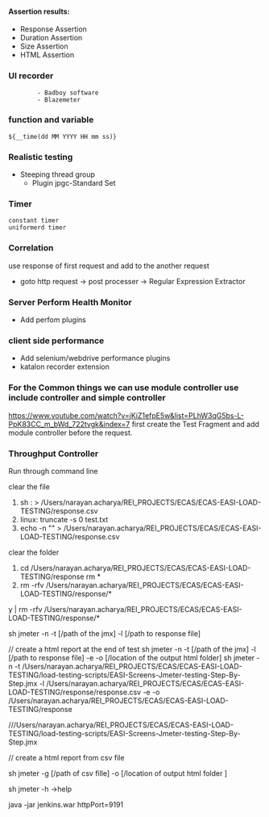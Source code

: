 #### Assertion results:
 - Response Assertion
 - Duration Assertion 
 - Size Assertion
 - HTML Assertion


### UI recorder 
            - Badboy software
            - Blazemeter
            
            
### function and variable
    ${__time(dd MM YYYY HH mm ss)}
    
### Realistic testing
- Steeping thread group
   - Plugin jpgc-Standard Set
   
### Timer
    constant timer
    uniformerd timer

### Correlation
  use response of first request and add to the another request
  
   - goto http request -> post processer -> Regular Expression Extractor 
   
   
### Server Perform Health Monitor
   - Add perfom plugins
   
   
### client side performance
   - Add selenium/webdrive performance  plugins
   - katalon recorder extension
  
  
### For the Common things we can use module controller use include controller and simple controller
https://www.youtube.com/watch?v=jKiZ1efpE5w&list=PLhW3qG5bs-L-PpK83CC_m_bWd_722tvgk&index=7
 first create the Test Fragment and add module controller before the request.
 
### Throughput  Controller 


Run through command line


clear the file 
1. sh : > /Users/narayan.acharya/REI_PROJECTS/ECAS/ECAS-EASI-LOAD-TESTING/response.csv 
2. linux: truncate -s 0 test.txt
3. echo -n "" >  /Users/narayan.acharya/REI_PROJECTS/ECAS/ECAS-EASI-LOAD-TESTING/response.csv 


clear the folder
1. cd /Users/narayan.acharya/REI_PROJECTS/ECAS/ECAS-EASI-LOAD-TESTING/response
    rm  * 
2. rm -rfv /Users/narayan.acharya/REI_PROJECTS/ECAS/ECAS-EASI-LOAD-TESTING/response/*

y | rm -rfv /Users/narayan.acharya/REI_PROJECTS/ECAS/ECAS-EASI-LOAD-TESTING/response/*


sh jmeter -n -t [/path of the jmx] -l [/path to response file]

// create a html report at the end of test
sh jmeter -n -t [/path of the jmx] -l [/path to response file] -e -o [/location of the output html folder]
sh  jmeter -n -t /Users/narayan.acharya/REI_PROJECTS/ECAS/ECAS-EASI-LOAD-TESTING/load-testing-scripts/EASI-Screens-Jmeter-testing-Step-By-Step.jmx -l /Users/narayan.acharya/REI_PROJECTS/ECAS/ECAS-EASI-LOAD-TESTING/response/response.csv -e -o /Users/narayan.acharya/REI_PROJECTS/ECAS/ECAS-EASI-LOAD-TESTING/response

///Users/narayan.acharya/REI_PROJECTS/ECAS/ECAS-EASI-LOAD-TESTING/load-testing-scripts/EASI-Screens-Jmeter-testing-Step-By-Step.jmx

 
// create a html report from csv file

sh jmeter -g [/path of csv fille] -o [/location of output html folder ]

sh jmeter -h ->help



java -jar jenkins.war httpPort=9191 
